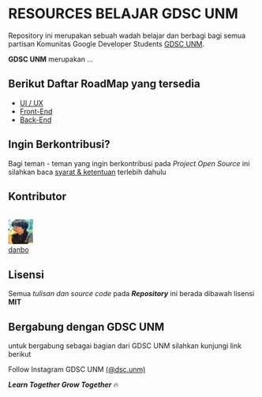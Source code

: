 # RESOURCES BELAJAR GDSC UNM

Repository ini merupakan sebuah wadah belajar dan berbagi bagi semua partisan Komunitas Google Developer Students [GDSC UNM](https://gdsc.community.dev/universitas-negeri-makassar/). 

**GDSC UNM** merupakan ...

## Berikut Daftar RoadMap yang tersedia

* [UI / UX](uiux/README.md)
* [Front-End](front-end/README.md) 
* [Back-End](back-end/README.md)

## Ingin Berkontribusi?

Bagi teman - teman yang ingin berkontribusi pada *Project Open Source* ini silahkan baca [syarat & ketentuan](CONTRIBUTE.md) terlebih dahulu 

## Kontributor
\
<img src="contributor/dandi.jpg" width="50" height="50"> 
\
[danbo](https://github.com/msuryaditriputraR)

## Lisensi

Semua *tulisan dan source code* pada ***Repository*** ini berada dibawah lisensi **MIT**

## Bergabung dengan GDSC UNM

untuk bergabung sebagai bagian dari GDSC UNM silahkan kunjungi link berikut

Follow Instagram GDSC UNM [(@dsc.unm)](https://www.instagram.com/dsc.unm/)


***Learn Together Grow Together*** 🔥
